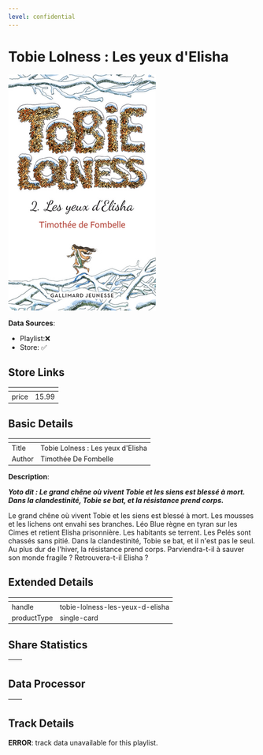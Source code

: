 ```yaml
---
level: confidential
---
```

# Tobie Lolness : Les yeux d'Elisha

![card_[72bkE].png](../../img/cards/card_[72bkE].png)

**Data Sources**: 

- Playlist:❌
- Store: ✅


## Store Links

| <!-- --> | <!-- --> |
| - | - |
| price | 15.99 |


## Basic Details

| <!-- --> | <!-- --> |
| - | - |
| Title | Tobie Lolness : Les yeux d'Elisha |
| Author | Timothée De Fombelle |

**Description**:

_**Yoto dit : Le grand chêne où vivent Tobie et les siens est blessé à mort. Dans la clandestinité, Tobie se bat, et la résistance prend corps.**_

Le grand chêne où vivent Tobie et les siens est blessé à mort. Les mousses et les lichens ont envahi ses branches. Léo Blue règne en tyran sur les Cimes et retient Elisha prisonnière. Les habitants se terrent. Les Pelés sont chassés sans pitié. Dans la clandestinité, Tobie se bat, et il n'est pas le seul. Au plus dur de l'hiver, la résistance prend corps. Parviendra-t-il à sauver son monde fragile ? Retrouvera-t-il Elisha ?


## Extended Details

| <!-- --> | <!-- --> |
| - | - |
| handle | tobie-lolness-les-yeux-d-elisha |
| productType | single-card |


## Share Statistics

| <!-- --> | <!-- --> |
| - | - |


## Data Processor

| <!-- --> | <!-- --> |
| - | - |


## Track Details

**ERROR**: track data unavailable for this playlist.

